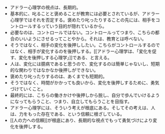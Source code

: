 - アドラー心理学の視点は、長期的。
- 基本的に、叱ることと褒めることが教育には必要とされているが、アドラー心理学ではそれを否定する。褒めたり叱ったりすることの先には、相手をコントロールするっていう目的が隠れているから。
- 必要なのは、コントロールではない。コントロールってつまり、こちらの都合のいいようにさせるってことやから。それは、教育とは呼べない。
- そうではなく、相手の変化を後押ししたい。こちらがコントロールするのではなく、相手が変化するのを後押しする。[[アドラー心理学は、「変化を促す、変化を後押しする心理学」]]である、と言える。
- 人は、変化には臆病であると思うので、変化するのは簡単じゃないし、短期的な関わりではなかなか後押しができない。
- 褒めたり叱ったりするのは、あくまでも短期的。
- そうではなく、時間がかかっても良いから、変化を後押しするために、勇気づけていくこと。
- 最終的には、こちらの働きかけや後押しから脱し、自分で歩んでいけるようになってもらうこと、つまり、自立してもらうことを目指す。
- アドラー心理学には、そういう考えが根底にある。そしてその考えは、人は、力をもった存在である、という信頼に根ざしている。
- [[人の力への信頼]]が根底にあり、長期的な視点でもって勇気づけにより変化を後押しする。